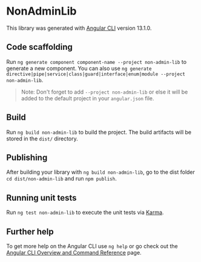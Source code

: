 # NonAdminLib

This library was generated with [Angular CLI](https://github.com/angular/angular-cli) version 13.1.0.

## Code scaffolding

Run `ng generate component component-name --project non-admin-lib` to generate a new component. You can also use `ng generate directive|pipe|service|class|guard|interface|enum|module --project non-admin-lib`.
> Note: Don't forget to add `--project non-admin-lib` or else it will be added to the default project in your `angular.json` file. 

## Build

Run `ng build non-admin-lib` to build the project. The build artifacts will be stored in the `dist/` directory.

## Publishing

After building your library with `ng build non-admin-lib`, go to the dist folder `cd dist/non-admin-lib` and run `npm publish`.

## Running unit tests

Run `ng test non-admin-lib` to execute the unit tests via [Karma](https://karma-runner.github.io).

## Further help

To get more help on the Angular CLI use `ng help` or go check out the [Angular CLI Overview and Command Reference](https://angular.io/cli) page.
